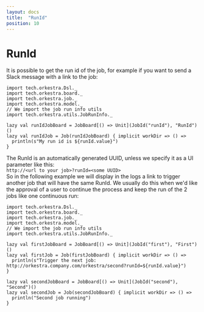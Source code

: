 ```yaml
---
layout: docs
title:  "RunId"
position: 10
---
```


# RunId

It is possible to get the run id of the job, for example if you want to send a Slack message with a link to the job:
```tut:silent
import tech.orkestra.Dsl._
import tech.orkestra.board._
import tech.orkestra.job._
import tech.orkestra.model._
// We import the job run info utils
import tech.orkestra.utils.JobRunInfo._

lazy val runIdJobBoard = JobBoard[() => Unit](JobId("runId"), "RunId")()
lazy val runIdJob = Job(runIdJobBoard) { implicit workDir => () =>
  println(s"My run id is ${runId.value}")
}
```

The RunId is an automatically generated UUID, unless we specify it as a UI parameter like this:  
`http://<url to your job>?runId=<some UUID>`  
So in the following example we will display in the logs a link to trigger another job that will have the same RunId.
We usually do this when we'd like the approval of a user to continue the process and keep the run of the 2 jobs like one
continuous run:
```tut:silent
import tech.orkestra.Dsl._
import tech.orkestra.board._
import tech.orkestra.job._
import tech.orkestra.model._
// We import the job run info utils
import tech.orkestra.utils.JobRunInfo._

lazy val firstJobBoard = JobBoard[() => Unit](JobId("first"), "First")()
lazy val firstJob = Job(firstJobBoard) { implicit workDir => () =>
  println(s"Trigger the next job: http://orkestra.company.com/orkestra/second?runId=${runId.value}")
}

lazy val secondJobBoard = JobBoard[() => Unit](JobId("second"), "Second")()
lazy val secondJob = Job(secondJobBoard) { implicit workDir => () =>
  println("Second job running")
}
```
